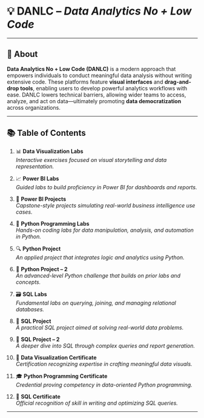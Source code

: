 # 💡 DANLC – *Data Analytics No + Low Code*

---

## 📖 About  
**Data Analytics No + Low Code (DANLC)** is a modern approach that empowers individuals to conduct meaningful data analysis without writing extensive code. These platforms feature **visual interfaces** and **drag-and-drop tools**, enabling users to develop powerful analytics workflows with ease. DANLC lowers technical barriers, allowing wider teams to access, analyze, and act on data—ultimately promoting **data democratization** across organizations.

---

## 📚 Table of Contents  

1. 📊 **Data Visualization Labs**  
   *Interactive exercises focused on visual storytelling and data representation.*

2. 📈 **Power BI Labs**  
   *Guided labs to build proficiency in Power BI for dashboards and reports.*

3. 🧠 **Power BI Projects**  
   *Capstone-style projects simulating real-world business intelligence use cases.*

4. 🐍 **Python Programming Labs**  
   *Hands-on coding labs for data manipulation, analysis, and automation in Python.*

5. 🔍 **Python Project**  
   *An applied project that integrates logic and analytics using Python.*

6. 🧪 **Python Project – 2**  
   *An advanced-level Python challenge that builds on prior labs and concepts.*

7. 🗃️ **SQL Labs**  
   *Fundamental labs on querying, joining, and managing relational databases.*

8. 📂 **SQL Project**  
   *A practical SQL project aimed at solving real-world data problems.*

9. 📁 **SQL Project – 2**  
   *A deeper dive into SQL through complex queries and report generation.*

10. 🏅 **Data Visualization Certificate**  
    *Certification recognizing expertise in crafting meaningful data visuals.*

11. 🎓 **Python Programming Certificate**  
    *Credential proving competency in data-oriented Python programming.*

12. 🧾 **SQL Certificate**  
    *Official recognition of skill in writing and optimizing SQL queries.*

---

